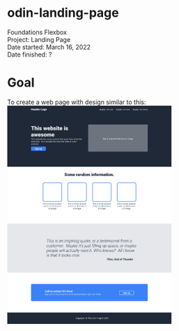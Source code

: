 # odin-landing-page
Foundations Flexbox\
Project: Landing Page\
Date started: March 16, 2022\
Date finished: ?

# Goal
To create a web page with design similar to this:\
<img height="500px" alt="desires output" src="https://github.com/rohb22/odin-landing-page/blob/main/desired-output.png?raw=true">